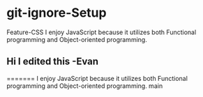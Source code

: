 # git-ignore-Setup
Feature-CSS
I enjoy JavaScript because it utilizes both Functional programming and Object-oriented programming.





## Hi I edited this -Evan
=======
I enjoy JavaScript because it utilizes both Functional programming and Object-oriented programming.
main
